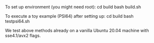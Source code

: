 To set up environment (you might need root):
   cd build
   bash build.sh

To execute a toy example (PSI64) after setting up:
   cd build
   bash testpsi64.sh

We test above methods already on a vanilla Ubuntu 20.04 machine with sse4.1/avx2 flags.